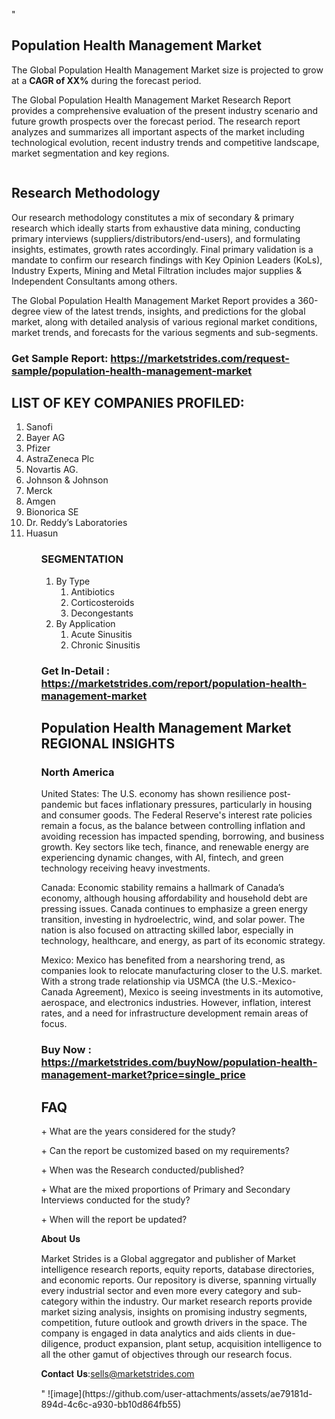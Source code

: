 "<h2>Population Health Management Market</h2>
<p>The Global Population Health Management Market size is projected to grow at a <strong>CAGR of XX%</strong> during the forecast period.</p>
<p>The Global Population Health Management Market Research Report provides a comprehensive evaluation of the present industry scenario and future growth prospects over the forecast period. The research report analyzes and summarizes all important aspects of the market including technological evolution, recent industry trends and competitive landscape, market segmentation and key regions.</p>
<p><img style=""width: 100%;"" src=""https://marketstrides.com//uploads/images/marketstrides-051.png"" alt=""Population Health Management Market Report Analysis"" /></p>
<h2>Research Methodology</h2>
<p>Our research methodology constitutes a mix of secondary &amp; primary research which ideally starts from exhaustive data mining, conducting primary interviews (suppliers/distributors/end-users), and formulating insights, estimates, growth rates accordingly. Final primary validation is a mandate to confirm our research findings with Key Opinion Leaders (KoLs), Industry Experts, Mining and Metal Filtration includes major supplies &amp; Independent Consultants among others.</p>
<p>The Global Population Health Management Market Report provides a 360-degree view of the latest trends, insights, and predictions for the global market, along with detailed analysis of various regional market conditions, market trends, and forecasts for the various segments and sub-segments.</p>
<h3><strong>Get Sample Report: <a href=
https://marketstrides.com/request-sample/population-health-management-market>https://marketstrides.com/request-sample/population-health-management-market</a></strong></h3>
<h2>LIST OF KEY COMPANIES PROFILED:</h2>
<p><ol><li>
Sanofi</li><li>Bayer AG</li><li>Pfizer</li><li>AstraZeneca Plc</li><li>Novartis AG.</li><li>Johnson & Johnson</li><li>Merck</li><li>Amgen</li><li>Bionorica SE</li><li>Dr. Reddy’s Laboratories</li><li>Huasun


</li><ol></p>
<h3>SEGMENTATION</h3>
<p><ol><li>By Type<ol><li>Antibiotics</li><li>Corticosteroids</li><li>Decongestants</li></ol></li><li>By Application<ol><li>Acute Sinusitis</li><li>Chronic Sinusitis</li></ol></li></ol></p>
<h3><strong>Get In-Detail : <a href=https://marketstrides.com/report/population-health-management-market>https://marketstrides.com/report/population-health-management-market</a></strong></h3>
<h2>Population Health Management Market REGIONAL INSIGHTS</h2>
<h3>North America</h3>
<p>United States: The U.S. economy has shown resilience post-pandemic but faces inflationary pressures, particularly in housing and consumer goods. The Federal Reserve's interest rate policies remain a focus, as the balance between controlling inflation and avoiding recession has impacted spending, borrowing, and business growth. Key sectors like tech, finance, and renewable energy are experiencing dynamic changes, with AI, fintech, and green technology receiving heavy investments.</p>
<p>Canada: Economic stability remains a hallmark of Canada’s economy, although housing affordability and household debt are pressing issues. Canada continues to emphasize a green energy transition, investing in hydroelectric, wind, and solar power. The nation is also focused on attracting skilled labor, especially in technology, healthcare, and energy, as part of its economic strategy.</p>
<p>Mexico: Mexico has benefited from a nearshoring trend, as companies look to relocate manufacturing closer to the U.S. market. With a strong trade relationship via USMCA (the U.S.-Mexico-Canada Agreement), Mexico is seeing investments in its automotive, aerospace, and electronics industries. However, inflation, interest rates, and a need for infrastructure development remain areas of focus.</p>
<h3><strong>Buy Now : <a href=https://marketstrides.com/buyNow/population-health-management-market?price=single_price>https://marketstrides.com/buyNow/population-health-management-market?price=single_price</a></strong></h3>
<h2>FAQ</h2>
<p>+ What are the years considered for the study?</p>
<p>+ Can the report be customized based on my requirements?</p>
<p>+ When was the Research conducted/published?</p>
<p>+ What are the mixed proportions of Primary and Secondary Interviews conducted for the study?</p>
<p>+ When will the report be updated?</p>
<p>𝐀𝐛𝐨𝐮𝐭 𝐔𝐬</p>
<p>Market Strides is a Global aggregator and publisher of Market intelligence research reports, equity reports, database directories, and economic reports. Our repository is diverse, spanning virtually every industrial sector and even more every category and sub-category within the industry. Our market research reports provide market sizing analysis, insights on promising industry segments, competition, future outlook and growth drivers in the space. The company is engaged in data analytics and aids clients in due-diligence, product expansion, plant setup, acquisition intelligence to all the other gamut of objectives through our research focus.</p>
<p>𝐂𝐨𝐧𝐭𝐚𝐜𝐭 𝐔𝐬:<a href=mailto:sells@marketstrides.com>sells@marketstrides.com</a></p>"
![image](https://github.com/user-attachments/assets/ae79181d-894d-4c6c-a930-bb10d864fb55)
